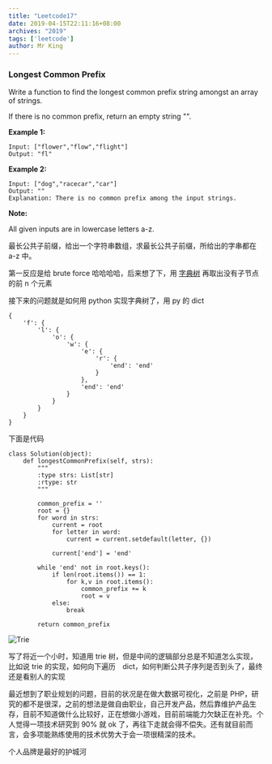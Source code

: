 ```yaml
---
title: "Leetcode17"
date: 2019-04-15T22:11:16+08:00
archives: "2019"
tags: ['leetcode']
author: Mr King
---
```


### Longest Common Prefix

Write a function to find the longest common prefix string amongst an array of strings.

If there is no common prefix, return an empty string "".

**Example 1:**

```
Input: ["flower","flow","flight"]
Output: "fl"
``` 

**Example 2:**

```
Input: ["dog","racecar","car"]
Output: ""
Explanation: There is no common prefix among the input strings.
```

**Note:**

All given inputs are in lowercase letters a-z.

最长公共子前缀，给出一个字符串数组，求最长公共子前缀，所给出的字串都在 a-z 中。

第一反应是给 brute force 哈哈哈哈，后来想了下，用 [字典树](https://zh.wikipedia.org/zh-hans/Trie) 再取出没有子节点的前 n 个元素

接下来的问题就是如何用 python 实现字典树了，用 py 的 dict

```
{
	'f': {
		'l': {
			'o': {
				'w': {
					'e': {
						'r': {
							'end': 'end'
						}
					},
					'end': 'end'
				}
			}
		}
	}
}
```

下面是代码
```
class Solution(object):
    def longestCommonPrefix(self, strs):
        """
        :type strs: List[str]
        :rtype: str
        """

        common_prefix = ''
        root = {}
        for word in strs:
            current = root
            for letter in word:
                current = current.setdefault(letter, {})

            current['end'] = 'end'
        
        while 'end' not in root.keys():
            if len(root.items()) == 1:
                for k,v in root.items():
                    common_prefix += k
                    root = v
            else:
                break

        return common_prefix
```
![Trie](https://hurryking.github.io/img/Trie.png)

写了将近一个小时，知道用 trie 树，但是中间的逻辑部分总是不知道怎么实现，比如说 trie 的实现，如何向下遍历　dict，如何判断公共子序列是否到头了，最终还是看别人的实现

最近想到了职业规划的问题，目前的状况是在做大数据可视化，之前是 PHP，研究的都不是很深，之前的想法是做自由职业，自己开发产品，然后靠维护产品生存，目前不知道做什么比较好，正在想做小游戏，目前前端能力欠缺正在补充。个人觉得一项技术研究到 90% 就 ok 了，再往下走就会得不偿失。还有就目前而言，会多项能熟练使用的技术优势大于会一项很精深的技术。

> 
个人品牌是最好的护城河